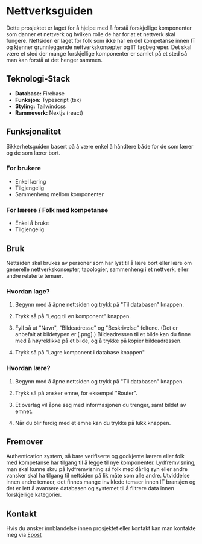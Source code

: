 # Nettverksguiden
Dette prosjektet er laget for å hjelpe med å forstå forskjellige komponenter som danner et nettverk og hvilken rolle de har for at et nettverk skal fungere. Nettsiden er laget for folk som ikke har en del kompetanse innen IT og kjenner grunnleggende nettverkskonsepter og IT fagbegreper. Det skal være et sted der mange forskjellige komponenter er samlet på et sted så man kan forstå at det henger sammen.

## Teknologi-Stack
- **Database:** Firebase
- **Funksjon:** Typescript (tsx)
- **Styling:** Tailwindcss
- **Rammeverk:** Nextjs (react)

## Funksjonalitet
Sikkerhetsguiden basert på å være enkel å håndtere både for de som lærer og de som lærer bort.

### For brukere
- Enkel læring
- Tilgjengelig
- Sammenheng mellom komponenter

### For lærere / Folk med kompetanse
- Enkel å bruke
- Tilgjengelig

## Bruk
Nettsiden skal brukes av personer som har lyst til å lære bort eller lære om generelle nettverkskonsepter, tapologier, sammenheng i et nettverk, eller andre relaterte temaer.

### Hvordan lage?
1. Begynn med å åpne nettsiden og trykk på "Til databasen" knappen.

2. Trykk så på "Legg til en komponent" knappen.

3. Fyll så ut "Navn", "Bildeadresse" og "Beskrivelse" feltene. (Det er anbefalt at bildetypen er [.png].)
   Bildeadressen til et bilde kan du finne med å høyreklikke på et bilde, og å trykke på kopier bildeadressen.

4. Trykk så på "Lagre komponent i database knappen"

### Hvordan lære?
1. Begynn med å åpne nettsiden og trykk på "Til databasen" knappen.

2. Trykk så på ønsker emne, for eksempel "Router".

3. Et overlag vil åpne seg med informasjonen du trenger, samt bildet av emnet.

4. Når du blir ferdig med et emne kan du trykke på lukk knappen.

## Fremover
Authentication system, så bare verifiserte og godkjente lærere eller folk med kompetanse har tilgang til å legge til nye komponenter.
Lydfremvisning, man skal kunne skru på lydfremvisning så folk med dårlig syn eller andre vansker skal ha tilgang til nettsiden på lik måte som alle andre.
Utviddelse innen andre temaer, det finnes mange inviklede temaer innen IT bransjen og det er lett å avansere databasen og systemet til å filtrere data innen forskjellige kategorier.

## Kontakt
Hvis du ønsker innblandelse innen prosjektet eller kontakt kan man kontakte meg via [Epost](jacob.kielhans@gmail.com)
